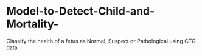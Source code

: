 # Model-to-Detect-Child-and-Mortality-
Classify the health of a fetus as Normal, Suspect or Pathological using CTG data

